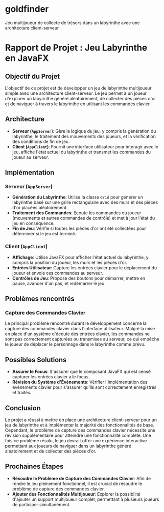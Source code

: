 # goldfinder 


Jeu multijoueur de collecte de trésors dans un labyrinthe avec une architecture 
client-serveur

# Rapport de Projet : Jeu Labyrinthe en JavaFX

## Objectif du Projet
L'objectif de ce projet est de développer un jeu de labyrinthe multijoueur simple avec une architecture client-serveur. Le jeu permet à un joueur d'explorer un labyrinthe généré aléatoirement, de collecter des pièces d'or et de naviguer à travers le labyrinthe en utilisant les commandes clavier.

## Architecture
- **Serveur (`AppServer`)**: Gère la logique du jeu, y compris la génération du labyrinthe, le traitement des mouvements des joueurs, et la vérification des conditions de fin de jeu.
- **Client (`AppClient`)**: Fournit une interface utilisateur pour interagir avec le jeu, affiche l'état actuel du labyrinthe et transmet les commandes du joueur au serveur.

## Implémentation

### Serveur (`AppServer`)
- **Génération du Labyrinthe**: Utilise la classe `Grid` pour générer un labyrinthe basé sur une grille rectangulaire avec des murs et des pièces d'or placées aléatoirement.
- **Traitement des Commandes**: Écoute les commandes du joueur (mouvements et autres commandes de contrôle) et met à jour l'état du jeu en conséquence.
- **Fin de Jeu**: Vérifie si toutes les pièces d'or ont été collectées pour déterminer si le jeu est terminé.

### Client (`AppClient`)
- **Affichage**: Utilise JavaFX pour afficher l'état actuel du labyrinthe, y compris la position du joueur, les murs et les pièces d'or.
- **Entrées Utilisateur**: Capture les entrées clavier pour le déplacement du joueur et envoie ces commandes au serveur.
- **Contrôles de Jeu**: Propose des boutons pour démarrer, mettre en pause, avancer d'un pas, et redémarrer le jeu.

## Problèmes rencontrés

### Capture des Commandes Clavier
Le principal problème rencontré durant le développement concerne la capture des commandes clavier dans l'interface utilisateur. Malgré la mise en place d'un système d'écoute des entrées clavier, les commandes ne sont pas correctement capturées ou transmises au serveur, ce qui empêche le joueur de déplacer le personnage dans le labyrinthe comme prévu.

## Possibles Solutions
- **Assurer le Focus**: S'assurer que le composant JavaFX qui est censé capturer les entrées clavier a le focus.
- **Révision du Système d'Événements**: Vérifier l'implémentation des événements clavier pour s'assurer qu'ils sont correctement enregistrés et traités.

## Conclusion
Le projet a réussi à mettre en place une architecture client-serveur pour un jeu de labyrinthe et à implémenter la majorité des fonctionnalités de base. Cependant, le problème de capture des commandes clavier nécessite une révision supplémentaire pour atteindre une fonctionnalité complète. Une fois ce problème résolu, le jeu devrait offrir une expérience interactive permettant aux joueurs de naviguer dans un labyrinthe généré aléatoirement et de collecter des pièces d'or.

## Prochaines Étapes
- **Résoudre le Problème de Capture des Commandes Clavier**: Afin de rendre le jeu pleinement fonctionnel, il est crucial de résoudre le problème de capture des commandes clavier.
- **Ajouter des Fonctionnalités Multijoueur**: Explorer la possibilité d'ajouter un support multijoueur complet, permettant à plusieurs joueurs de participer simultanément.

